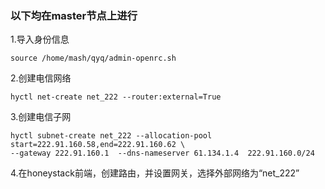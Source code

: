 ### 以下均在master节点上进行
1.导入身份信息
```
source /home/mash/qyq/admin-openrc.sh
```
2.创建电信网络
```
hyctl net-create net_222 --router:external=True
```
3.创建电信子网
```
hyctl subnet-create net_222 --allocation-pool start=222.91.160.58,end=222.91.160.62 \
--gateway 222.91.160.1  --dns-nameserver 61.134.1.4  222.91.160.0/24
```
4.在honeystack前端，创建路由，并设置网关，选择外部网络为“net_222”
